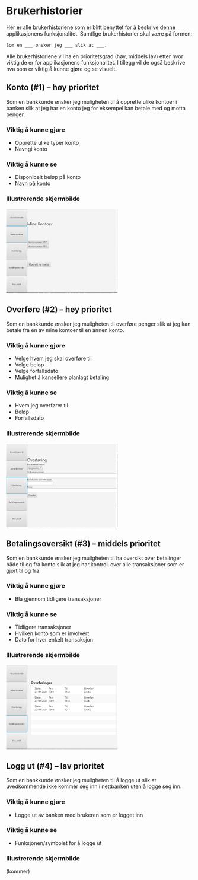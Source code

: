 # Brukerhistorier

Her er alle brukerhistoriene som er blitt benyttet for å beskrive denne applikasjonens funksjonalitet. Samtlige brukerhistorier skal være på formen:


```
Som en ___ ønsker jeg ___ slik at ___.
```

Alle brukerhistoriene vil ha en prioritetsgrad (høy, middels lav) etter hvor viktig de er for applikasjonens funksjonalitet. I tillegg vil de også beskrive hva som er viktig å kunne gjøre og se visuelt. 

## Konto (#1) – høy prioritet
Som en bankkunde ønsker jeg muligheten til å opprette ulike kontoer i banken slik at jeg har en konto jeg for eksempel kan betale med og motta penger.

### Viktig å kunne gjøre
* Opprette ulike typer konto
* Navngi konto

### Viktig å kunne se
* Disponibelt beløp på konto
* Navn på konto

### Illustrerende skjermbilde
<img src="Illustration-us1.png" width="300">


## Overføre (#2) – høy prioritet
Som en bankkunde ønsker jeg muligheten til overføre penger slik at jeg kan betale fra en av mine kontoer til en annen konto. 

### Viktig å kunne gjøre
* Velge hvem jeg skal overføre til
* Velge beløp
* Velge forfallsdato
* Mulighet å kansellere planlagt betaling

### Viktig å kunne se
* Hvem jeg overfører til
* Beløp
* Forfallsdato

### Illustrerende skjermbilde
<img src="Illustration-us2.png" width="300">


## Betalingsoversikt (#3) – middels prioritet
Som en bankkunde ønsker jeg muligheten til ha oversikt over betalinger både til og fra konto slik at jeg har kontroll over alle transaksjoner som er gjort til og fra. 

### Viktig å kunne gjøre
* Bla gjennom tidligere transaksjoner


### Viktig å kunne se
* Tidligere transaksjoner
* Hvilken konto som er involvert
* Dato for hver enkelt transaksjon

### Illustrerende skjermbilde
<img src="Illustration-us3.png" width="300">


## Logg ut (#4) – lav prioritet
Som en bankkunde ønsker jeg muligheten til å logge ut slik at uvedkommende ikke kommer seg inn i nettbanken uten å logge seg inn. 

### Viktig å kunne gjøre
* Logge ut av banken med brukeren som er logget inn

### Viktig å kunne se
* Funksjonen/symbolet for å logge ut

### Illustrerende skjermbilde
(kommer)